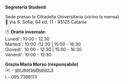**Segreteria Studenti**

Sede presso la Cittadella Universitaria (vicino la mensa)  
📍 Via S. Sofia, 64 ed. 11 - 95125 Catania  

🕑 **Orario invernale:**  
Lunedi': 10:00 - 12.30  
Martedi': 10:00 -12:30 | 15:00 - 16:30  
Giovedi': 10:00 - 12:30 | 15:00 - 16:30  
Venerdi': 10:00 - 12:30  

**Grazia Maria Morso (responsabile)**  
✉️ - gm.morso@unict.it  
📞 - 095 7386113  
